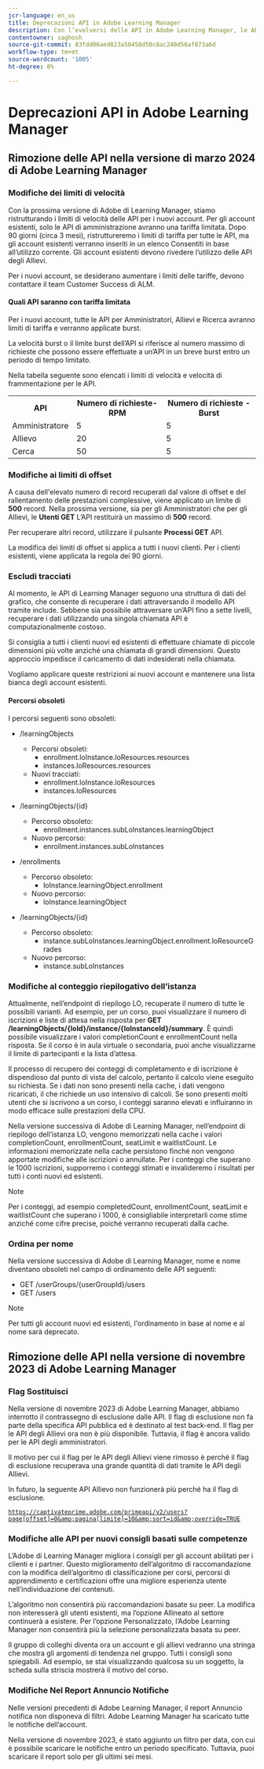 ```yaml
---
jcr-language: en_us
title: Deprecazioni API in Adobe Learning Manager
description: Con l’evolversi delle API in Adobe Learning Manager, le API vengono periodicamente riorganizzate o aggiornate. Quando le API si evolvono, le API precedenti sono obsolete e alla fine rimosse. Questa pagina contiene le informazioni necessarie per eseguire la migrazione da versioni API obsolete a versioni API più recenti e stabili.
contentowner: saghosh
source-git-commit: 83fdd06aed823a50458d50c8ac240d56af873a6d
workflow-type: tm+mt
source-wordcount: '1005'
ht-degree: 0%

---
```



# Deprecazioni API in Adobe Learning Manager

## Rimozione delle API nella versione di marzo 2024 di Adobe Learning Manager

### Modifiche dei limiti di velocità

Con la prossima versione di Adobe di Learning Manager, stiamo ristrutturando i limiti di velocità delle API per i nuovi account. Per gli account esistenti, solo le API di amministrazione avranno una tariffa limitata. Dopo 90 giorni (circa 3 mesi), ristruttureremo i limiti di tariffa per tutte le API, ma gli account esistenti verranno inseriti in un elenco Consentiti in base all’utilizzo corrente. Gli account esistenti devono rivedere l’utilizzo delle API degli Allievi.

Per i nuovi account, se desiderano aumentare i limiti delle tariffe, devono contattare il team Customer Success di ALM.

#### Quali API saranno con tariffa limitata

Per i nuovi account, tutte le API per Amministratori, Allievi e Ricerca avranno limiti di tariffa e verranno applicate burst.

La velocità burst o il limite burst dell’API si riferisce al numero massimo di richieste che possono essere effettuate a un’API in un breve burst entro un periodo di tempo limitato.

Nella tabella seguente sono elencati i limiti di velocità e velocità di frammentazione per le API.

<table>
    <tr>
        <th>API</th>
        <th>Numero di richieste-RPM</th>
        <th>Numero di richieste - Burst</th>
    </tr>
    <tr>
        <td>Amministratore</td>
        <td>5</td>
        <td>5</td>
    </tr>
    <tr>
        <td>Allievo</td>
        <td>20</td>
        <td>5</td>
    </tr>
    <tr>
        <td>Cerca</td>
        <td>50</td>
        <td>5</td>
    </tr>
</table>

### Modifiche ai limiti di offset

A causa dell&#39;elevato numero di record recuperati dal valore di offset e del rallentamento delle prestazioni complessive, viene applicato un limite di **500** record. Nella prossima versione, sia per gli Amministratori che per gli Allievi, le **Utenti GET** L’API restituirà un massimo di **500** record.

Per recuperare altri record, utilizzare il pulsante **Processi GET** API.

La modifica dei limiti di offset si applica a tutti i nuovi clienti. Per i clienti esistenti, viene applicata la regola dei 90 giorni.

### Escludi tracciati

Al momento, le API di Learning Manager seguono una struttura di dati del grafico, che consente di recuperare i dati attraversando il modello API tramite include. Sebbene sia possibile attraversare un’API fino a sette livelli, recuperare i dati utilizzando una singola chiamata API è computazionalmente costoso.

Si consiglia a tutti i clienti nuovi ed esistenti di effettuare chiamate di piccole dimensioni più volte anziché una chiamata di grandi dimensioni. Questo approccio impedisce il caricamento di dati indesiderati nella chiamata.

Vogliamo applicare queste restrizioni ai nuovi account e mantenere una lista bianca degli account esistenti.

#### Percorsi obsoleti

I percorsi seguenti sono obsoleti:

* /learningObjects
   * Percorsi obsoleti:
      * enrollment.loInstance.loResources.resources
      * instances.loResources.resources
   * Nuovi tracciati:
      * enrollment.loInstance.loResources
      * instances.loResources

* /learningObjects/{id}
   * Percorso obsoleto:
      * enrollment.instances.subLoInstances.learningObject
   * Nuovo percorso:
      * enrollment.instances.subLoInstances

* /enrollments
   * Percorso obsoleto:
      * loInstance.learningObject.enrollment
   * Nuovo percorso:
      * loInstance.learningObject

* /learningObjects/{id}
   * Percorso obsoleto:
      * instance.subLoInstances.learningObject.enrollment.loResourceGrades
   * Nuovo percorso:
      * instance.subLoInstances

### Modifiche al conteggio riepilogativo dell’istanza

Attualmente, nell’endpoint di riepilogo LO, recuperate il numero di tutte le possibili varianti. Ad esempio, per un corso, puoi visualizzare il numero di iscrizioni e liste di attesa nella risposta per **GET /learningObjects/{loId}/instance/{loInstanceId}/summary**. È quindi possibile visualizzare i valori completionCount e enrollmentCount nella risposta. Se il corso è in aula virtuale o secondaria, puoi anche visualizzarne il limite di partecipanti e la lista d’attesa.

Il processo di recupero dei conteggi di completamento e di iscrizione è dispendioso dal punto di vista del calcolo, pertanto il calcolo viene eseguito su richiesta. Se i dati non sono presenti nella cache, i dati vengono ricaricati, il che richiede un uso intensivo di calcoli. Se sono presenti molti utenti che si iscrivono a un corso, i conteggi saranno elevati e influiranno in modo efficace sulle prestazioni della CPU.

Nella versione successiva di Adobe di Learning Manager, nell’endpoint di riepilogo dell’istanza LO, vengono memorizzati nella cache i valori completionCount, enrollmentCount, seatLimit e waitlistCount. Le informazioni memorizzate nella cache persistono finché non vengono apportate modifiche alle iscrizioni o annullate. Per i conteggi che superano le 1000 iscrizioni, supporremo i conteggi stimati e invalideremo i risultati per tutti i conti nuovi ed esistenti.

>[!NOTE]
>
>Per i conteggi, ad esempio completedCount, enrollmentCount, seatLimit e waitlistCount che superano i 1000, è consigliabile interpretarli come stime anziché come cifre precise, poiché verranno recuperati dalla cache.

### Ordina per nome

Nella versione successiva di Adobe di Learning Manager, nome e nome diventano obsoleti nel campo di ordinamento delle API seguenti:

* GET /userGroups/{userGroupId}/users
* GET /users

>[!NOTE]
>
>Per tutti gli account nuovi ed esistenti, l&#39;ordinamento in base al nome e al nome sarà deprecato.


## Rimozione delle API nella versione di novembre 2023 di Adobe Learning Manager

### Flag Sostituisci

Nella versione di novembre 2023 di Adobe Learning Manager, abbiamo interrotto il contrassegno di esclusione dalle API. Il flag di esclusione non fa parte della specifica API pubblica ed è destinato al test back-end. Il flag per le API degli Allievi ora non è più disponibile. Tuttavia, il flag è ancora valido per le API degli amministratori.

Il motivo per cui il flag per le API degli Allievi viene rimosso è perché il flag di esclusione recuperava una grande quantità di dati tramite le API degli Allievi.

In futuro, la seguente API Allievo non funzionerà più perché ha il flag di esclusione.

<code>https://captivateprime.adobe.com/primeapi/v2/users?page[offset]=0&amp;pagina[limite]=10&amp;sort=id&amp;override=TRUE</code>

### Modifiche alle API per nuovi consigli basati sulle competenze

L’Adobe di Learning Manager migliora i consigli per gli account abilitati per i clienti e i partner. Questo miglioramento dell’algoritmo di raccomandazione con la modifica dell’algoritmo di classificazione per corsi, percorsi di apprendimento e certificazioni offre una migliore esperienza utente nell’individuazione dei contenuti.

L’algoritmo non consentirà più raccomandazioni basate su peer. La modifica non interesserà gli utenti esistenti, ma l’opzione Allineato al settore continuerà a esistere. Per l’opzione Personalizzato, l’Adobe Learning Manager non consentirà più la selezione personalizzata basata su peer.

Il gruppo di colleghi diventa ora un account e gli allievi vedranno una stringa che mostra gli argomenti di tendenza nel gruppo. Tutti i consigli sono spiegabili. Ad esempio, se stai visualizzando qualcosa su un soggetto, la scheda sulla striscia mostrerà il motivo del corso.

### Modifiche Nel Report Annuncio Notifiche

Nelle versioni precedenti di Adobe Learning Manager, il report Annuncio notifica non disponeva di filtri. Adobe Learning Manager ha scaricato tutte le notifiche dell’account.

Nella versione di novembre 2023, è stato aggiunto un filtro per data, con cui è possibile scaricare le notifiche entro un periodo specificato.  Tuttavia, puoi scaricare il report solo per gli ultimi sei mesi.
